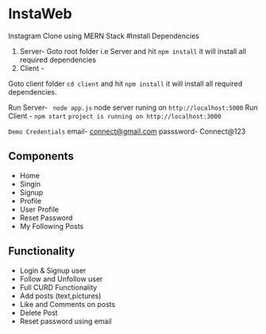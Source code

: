 # InstaWeb
Instagram Clone using MERN Stack
#Install Dependencies 
1. Server-
Goto root folder i.e Server and hit `npm install` it will install all required dependencies
2. Client -

Goto client  folder 
`cd client` and hit `npm install` it will install all required dependencies.

Run Server- ` node app.js` node server runing on `http://localhost:5000`
Run Client - `npm start`
 `project is running on http://localhost:3000`
 
 `Demo Credentials`
 email- connect@gmail.com
 passsword- Connect@123
 
 ## Components
 - Home
 - Singin 
 - Signup
 - Profile
 - User Profile
 - Reset Password
 - My Following Posts
 
 ## Functionality
 - Login & Signup user
 - Follow and Unfollow user
 - Full CURD Functionality
 - Add posts (text,pictures)
 - Like and Comments on posts
 - Delete Post
 - Reset password using email
 
 
 

